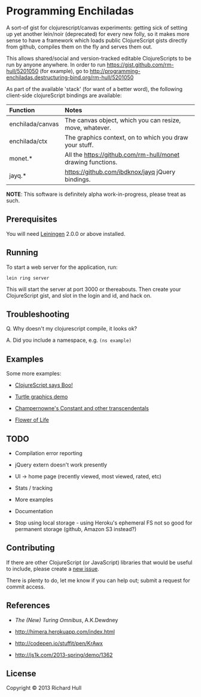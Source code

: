 Programming Enchiladas
======================

A sort-of gist for clojurescript/canvas experiments: getting sick
of setting up yet another lein/noir (deprecated) for every new folly,
so it makes more sense to have a framework which loads public 
ClojureScript gists directly from github, compiles them on the fly 
and serves them out.

This allows shared/social and version-tracked editable ClojureScripts
to be run by anyone anywhere. In order to run https://gist.github.com/rm-hull/5201050
(for example), go to http://programming-enchiladas.destructuring-bind.org/rm-hull/5201050

As part of the available 'stack' (for want of a better word), the 
following client-side clojureScript bindings are available:

| Function | Notes |
|:---------|:------|
| enchilada/canvas | The canvas object, which you can resize, move, whatever. |
| enchilada/ctx | The graphics context, on to which you draw your stuff. |
| monet.* | All the https://github.com/rm-hull/monet drawing functions. |
| jayq.* | https://github.com/ibdknox/jayq jQuery bindings. |

**NOTE**: This software is definitely alpha work-in-progress, please treat as such.

## Prerequisites

You will need [Leiningen](https://github.com/technomancy/leiningen) 2.0.0 or
above installed.

## Running

To start a web server for the application, run:

    lein ring server

This will start the server at port 3000 or thereabouts. Then create your 
ClojureScript gist, and slot in the login and id, and hack on.

## Troubleshooting

Q. Why doesn't my clojurescript compile, it looks ok? 

A. Did you include a namespace, e.g. `(ns example)`

## Examples

Some more examples:

* [ClojureScript says Boo!](http://programming-enchiladas.destructuring-bind.org/rm-hull/5201050)

* [Turtle graphics demo](http://programming-enchiladas.destructuring-bind.org/rm-hull/5229369)

* [Champernowne's Constant and other transcendentals](http://programming-enchiladas.destructuring-bind.org/rm-hull/5233367)

* [Flower of Life](http://programming-enchiladas.destructuring-bind.org/rm-hull/5257851)

## TODO

* Compilation error reporting

* jQuery extern doesn't work presently

* UI -> home page (recently viewed, most viewed, rated, etc)

* Stats / tracking

* More examples

* Documentation

* Stop using local storage - using Heroku's ephemeral FS not so good for permanent storage (github, Amazon S3 instead?)

## Contributing

If there are other ClojureScript (or JavaScript) libraries that would be
useful to include, please create a 
[new issue](https://github.com/rm-hull/programming-enchiladas/issues/new).

There is plenty to do, let me know if you can help out; submit a request 
for commit access.

## References

* _The (New) Turing Omnibus_, A.K.Dewdney

* http://himera.herokuapp.com/index.html

* http://codepen.io/stuffit/pen/KrAwx

* http://js1k.com/2013-spring/demo/1362

## License

Copyright © 2013 Richard Hull

